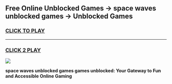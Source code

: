 
## Free Online Unblocked Games → space waves unblocked games → Unblocked Games
<h3>
<a href="https://premium.freeplayer.one?title=space_waves_unblocked_games&ref=21F">CLICK TO PLAY</a></h3>
<hr>

<h3>
<a href="https://premium.freeplayer.one?title=space_waves_unblocked_games&ref=21F">CLICK 2 PLAY</a>
  
</h3>

<a href="https://premium.freeplayer.one?title=space_waves_unblocked_games&ref=21F/"><img src="https://clearcache.store/games.png"></a>


**space waves unblocked games games unblocked: Your Gateway to Fun and Accessible Online Gaming**
